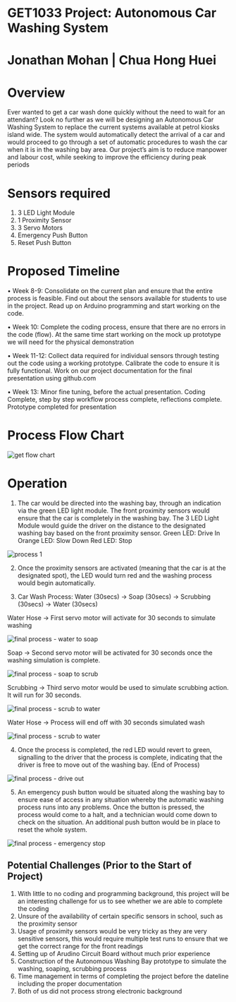 # GET1033 Project: Autonomous Car Washing System 

# Jonathan Mohan | Chua Hong Huei
 
# Overview
 Ever wanted to get a car wash done quickly without the need to wait for an attendant? 
 Look no further as we will be designing an Autonomous Car Washing System to replace the current systems available at petrol kiosks island wide. 
 The system would automatically detect the arrival of a car and would proceed to go through a set of automatic procedures to wash the car when it is in the washing bay area. 
 Our project’s aim is to reduce manpower and labour cost, while seeking to improve the efficiency during peak periods 
 
# Sensors required
1.	3 LED Light Module 
2.	1 Proximity Sensor
3.	3 Servo Motors 
4.	Emergency Push Button 
5.	Reset Push Button

# Proposed Timeline
•	Week 8-9: Consolidate on the current plan and ensure that the entire process is feasible. Find out about the sensors available for students to use in the project. Read up on Arduino programming and start working on the code. 

• Week 10: Complete the coding process, ensure that there are no errors in the code (flow).  At the same time start working on the mock up prototype we will need for the physical demonstration

•	Week 11-12: Collect data required for individual sensors through testing out the code using a working prototype. Calibrate the code to ensure it is fully functional. Work on our project documentation for the final presentation using github.com

•	Week 13: Minor fine tuning, before the actual presentation. Coding Complete, step by step workflow process complete, reflections complete. Prototype completed for presentation

# Process Flow Chart
![get flow chart](https://user-images.githubusercontent.com/44767760/47988272-c5e12280-e11c-11e8-86c4-449abc26c551.jpg)

# Operation

1)	The car would be directed into the washing bay, through an indication via the green LED light module. The front proximity sensors would ensure that the car is completely in the washing bay. The 3 LED Light Module would guide the driver on the distance to the designated washing bay based on the front proximity sensor.
Green LED: Drive In
Orange LED: Slow Down
Red LED: Stop

![process 1](https://user-images.githubusercontent.com/44767760/47995260-aa334780-e12f-11e8-92da-e02691e2b0eb.jpg)

2)	Once the proximity sensors are activated (meaning that the car is at the designated spot), the LED would turn red and the washing process would begin automatically.

3)	Car Wash Process: Water (30secs) -> Soap (30secs) -> Scrubbing (30secs) -> Water (30secs) 

Water Hose -> First servo motor will activate for 30 seconds to simulate washing 

![final process - water to soap](https://user-images.githubusercontent.com/44767760/47995215-81ab4d80-e12f-11e8-8aeb-aa1915f50185.jpg)

Soap -> Second servo motor will be activated for 30 seconds once the washing simulation is complete.

![final process - soap to scrub](https://user-images.githubusercontent.com/44767760/47995213-8112b700-e12f-11e8-9b64-f60c49ab8d06.jpg)

Scrubbing -> Third servo motor would be used to simulate scrubbing action. It will run for 30 seconds. 

![final process - scrub to water](https://user-images.githubusercontent.com/44767760/47995210-8112b700-e12f-11e8-88b3-390b8c68ee70.jpg)

Water Hose -> Process will end off with 30 seconds simulated wash

![final process - scrub to water](https://user-images.githubusercontent.com/44767760/47995210-8112b700-e12f-11e8-88b3-390b8c68ee70.jpg)

4)	Once the process is completed, the red LED would revert to green, signalling to the driver that the process is complete, indicating that the driver is free to move out of the washing bay.  (End of Process)

![final process - drive out](https://user-images.githubusercontent.com/44767760/47995207-807a2080-e12f-11e8-906d-73a640110e65.jpg)

5)	An emergency push button would be situated along the washing bay to ensure ease of access in any situation whereby the automatic washing process runs into any problems. Once the button is pressed, the process would come to a halt, and a technician would come down to check on the situation. An additional push button would be in place to reset the whole system. 

![final process - emergency stop](https://user-images.githubusercontent.com/44767760/47995208-807a2080-e12f-11e8-9044-6a37e1a79028.jpg)

## Potential Challenges (Prior to the Start of Project) 
1)	With little to no coding and programming background, this project will be an interesting challenge for us to see whether we are able to complete the coding 
2)	Unsure of the availability of certain specific sensors in school, such as the proximity sensor
3)	Usage of proximity sensors would be very tricky as they are very sensitive sensors, this would require multiple test runs to ensure that we get the correct range for the front readings
4)	Setting up of Arudino Circuit Board without much prior experience
5)	Construction of the Autonomous Washing Bay prototype to simulate the washing, soaping, scrubbing process 
6)	Time management in terms of completing the project before the dateline including the proper documentation
7)	Both of us did not process strong electronic background






